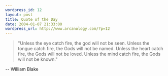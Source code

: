 ```yaml
--- 
wordpress_id: 12
layout: post
title: Quote of the Day
date: 2004-01-07 21:33:00
wordpress_url: http://www.arcanology.com/?p=12
---
```

<blockquote>
                                                                                                                                                                                                                                                                                                                                                        "Unless the eye catch fire, the god will not be seen. Unless the tongue catch fire, the Gods will not be named. Unless the heart catch fire, the Gods will not be loved. Unless the mind catch fire, the Gods will not be known."
                                                                                                                                                                                                                                                                                                                                                      </blockquote> -- William Blake